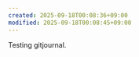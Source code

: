 ```yaml
---
created: 2025-09-18T00:08:36+09:00
modified: 2025-09-18T00:08:45+09:00
---
```


Testing gitjournal.
